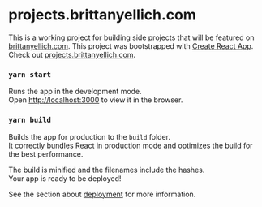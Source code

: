 # projects.brittanyellich.com

This is a working project for building side projects that will be featured on [brittanyellich.com](https://brittanyellich.com). This project was bootstrapped with [Create React App](https://github.com/facebook/create-react-app). Check out [projects.brittanyellich.com](https://projects.brittanyellich.com).

### `yarn start`

Runs the app in the development mode.\
Open [http://localhost:3000](http://localhost:3000) to view it in the browser.

### `yarn build`

Builds the app for production to the `build` folder.\
It correctly bundles React in production mode and optimizes the build for the best performance.

The build is minified and the filenames include the hashes.\
Your app is ready to be deployed!

See the section about [deployment](https://facebook.github.io/create-react-app/docs/deployment) for more information.
